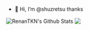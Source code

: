 - 👋 Hi, I’m @shuzretsu thanks



<img align="center" src="https://github-readme-stats.vercel.app/api?username=shuzretsu&include_all_commits=true&count_private=true&show_icons=true&line_height=20&title_color=7A7ADB&icon_color=2234AE&text_color=D3D3D3&bg_color=0,000000,130F40" alt="RenanTKN's Github Stats">

<img align="center" src="https://github-readme-stats.vercel.app/api/top-langs/?username=shuzretsu&layout=compact&text_color=daf7dc&bg_color=151515">
<!---
shuzretsu/shuzretsu is a ✨ special ✨ repository because its `README.md` (this file) appears on your GitHub profile.
You can click the Preview link to take a look at your changes.
--->
